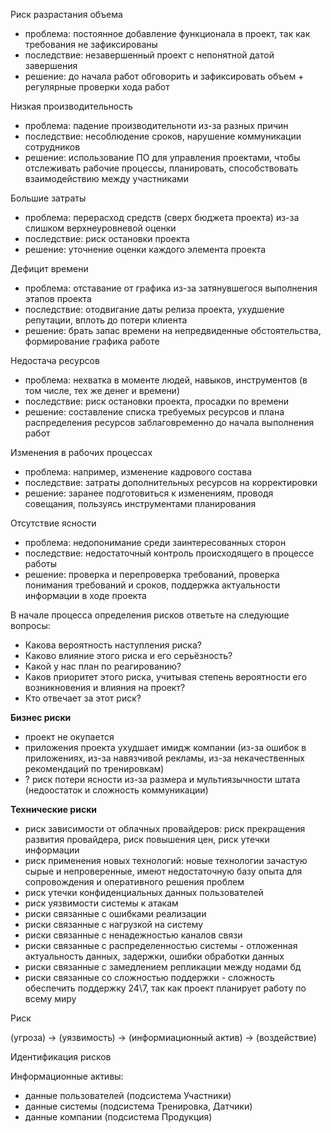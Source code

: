 Риск разрастания объема
- проблема: постоянное добавление функционала в проект, так как требования не зафиксированы
- последствие: незавершенный проект с непонятной датой завершения
- решение: до начала работ обговорить и зафиксировать объем + регулярные проверки хода работ

Низкая производительность
- проблема: падение производительноти из-за разных причин
- последствие: несоблюдение сроков, нарушение коммуникации сотрудников
- решение: использование ПО для управления проектами, чтобы отслеживать рабочие процессы, планировать, способствовать взаимодействию между участниками

Большие затраты
- проблема: перерасход средств (сверх бюджета проекта) из-за слишком верхнеуровневой оценки
- последствие: риск остановки проекта
- решение: уточнение оценки каждого элемента проекта

Дефицит времени
- проблема: отставание от графика из-за затянувшегося выполнения этапов проекта
- последствие: отодвигание даты релиза проекта, ухудшение репутации, вплоть до потери клиента
- решение: брать запас времени на непредвиденные обстоятельства, формирование графика работе

Недостача ресурсов
- проблема: нехватка в моменте людей, навыков, инструментов (в том числе, тех же денег и времени)
- последствие: риск остановки проекта, просадки по времени
- решение: составление списка требуемых ресурсов и плана распределения ресурсов заблаговременно до начала выполнения работ

Изменения в рабочих процессах
- проблема: например, изменение кадрового состава
- последствие: затраты дополнительных ресурсов на корректировки
- решение: заранее подготовиться к изменениям, проводя совещания, пользуясь инструментами планирования

Отсутствие ясности
- проблема: недопонимание среди заинтересованных сторон
- последствие: недостаточный контроль происходящего в процессе работы
- решение: проверка и перепроверка требований, проверка понимания требований и сроков, поддержка актуальности информации в ходе проекта

В начале процесса определения рисков ответьте на следующие вопросы:
- Какова вероятность наступления риска?
- Каково влияние этого риска и его серьёзность?
- Какой у нас план по реагированию?
- Каков приоритет этого риска, учитывая степень вероятности его возникновения и влияния на проект?
- Кто отвечает за этот риск?

**Бизнес риски**
- проект не окупается
- приложения проекта ухудшает имидж компании (из-за ошибок в приложениях, из-за навязчивой рекламы, из-за некачественных рекомендаций по тренировкам)
- ? риск потери ясности из-за размера и мультиязычности штата (недоостаток и сложность коммуникации)

**Технические риски**
- риск зависимости от облачных провайдеров: риск прекращения развития провайдера, риск повышения цен, риск утечки информации
- риск применения новых технологий: новые технологии зачастую сырые и непроверенные, имеют недостаточную базу опыта для сопровождения и оперативного решения проблем 
- риск утечки конфиденциальных данных пользователей
- риск уязвимости системы к атакам
- риски связанные с ошибками реализации
- риски связанные с нагрузкой на систему
- риски связанные с ненадежностью каналов связи
- риски связанные с распределенностью системы - отложенная актуальность данных, задержки, ошибки обработки данных
- риски связанные с замедлением репликации между нодами бд
- риски связанные со сложностью поддержки - сложность обеспечить поддержку 24\7, так как проект планирует работу по всему миру

Риск
 
(угроза) -> (уязвимость) -> (информиационный актив) -> (воздействие)

Идентификация рисков

Информационные активы:
- данные пользователей (подсистема Участники)
- данные системы (подсистема Тренировка, Датчики)
- данные компании (подсистема Продукция)